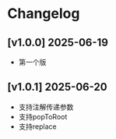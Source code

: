 # Changelog

## [v1.0.0] 2025-06-19

- 第一个版

## [v1.0.1] 2025-06-20

- 支持注解传递参数
- 支持popToRoot
- 支持replace
